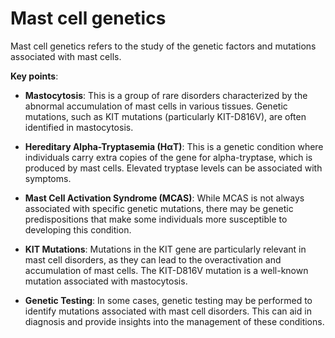 [//]: # (source: ?)
[//]: # (tags: genetics)

# Mast cell genetics

Mast cell genetics refers to the study of the genetic factors and mutations associated with mast cells.

**Key points**:

* **Mastocytosis**: This is a group of rare disorders characterized by the abnormal accumulation of mast cells in various tissues. Genetic mutations, such as KIT mutations (particularly KIT-D816V), are often identified in mastocytosis.

* **Hereditary Alpha-Tryptasemia (HαT)**: This is a genetic condition where individuals carry extra copies of the gene for alpha-tryptase, which is produced by mast cells. Elevated tryptase levels can be associated with symptoms.

* **Mast Cell Activation Syndrome (MCAS)**: While MCAS is not always associated with specific genetic mutations, there may be genetic predispositions that make some individuals more susceptible to developing this condition.

* **KIT Mutations**: Mutations in the KIT gene are particularly relevant in mast cell disorders, as they can lead to the overactivation and accumulation of mast cells. The KIT-D816V mutation is a well-known mutation associated with mastocytosis.

* **Genetic Testing**: In some cases, genetic testing may be performed to identify mutations associated with mast cell disorders. This can aid in diagnosis and provide insights into the management of these conditions.
